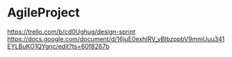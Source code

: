 # AgileProject
https://trello.com/b/cd0Ughug/design-sprint
https://docs.google.com/document/d/16juE0exhIRV_vBlbzppbV9mmUuu341EYLBuKO1QYgnc/edit?ts=60f8267b

